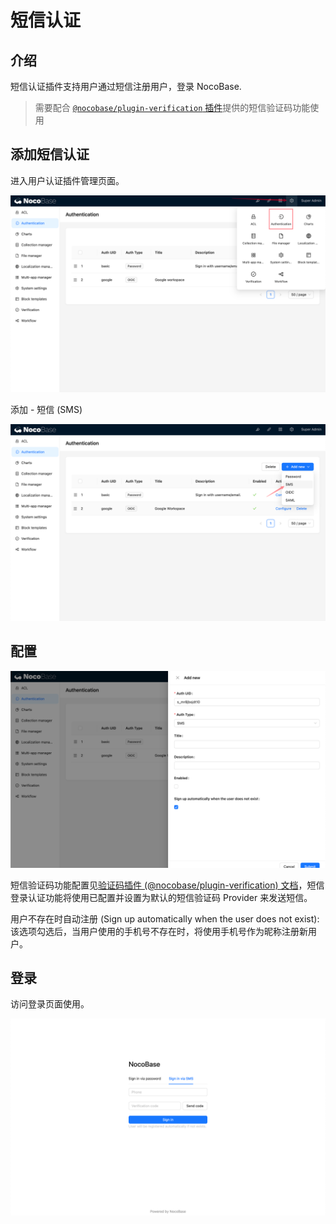 # 短信认证

## 介绍

短信认证插件支持用户通过短信注册用户，登录 NocoBase.

> 需要配合 [`@nocobase/plugin-verification` 插件](../verification/)提供的短信验证码功能使用

## 添加短信认证

进入用户认证插件管理页面。

![](../auth-oidc/static/2023-12-03-18-19-33.png)

添加 - 短信 (SMS)

![](./static/2023-12-03-19-02-33.png)

## 配置

![](./static/2023-12-03-19-04-34.png)

短信验证码功能配置见[验证码插件 (@nocobase/plugin-verification) 文档](../verification/index.md)，短信登录认证功能将使用已配置并设置为默认的短信验证码 Provider 来发送短信。

用户不存在时自动注册 (Sign up automatically when the user does not exist): 该选项勾选后，当用户使用的手机号不存在时，将使用手机号作为昵称注册新用户。

## 登录

访问登录页面使用。

![](./static/2023-12-03-19-06-26.png)
